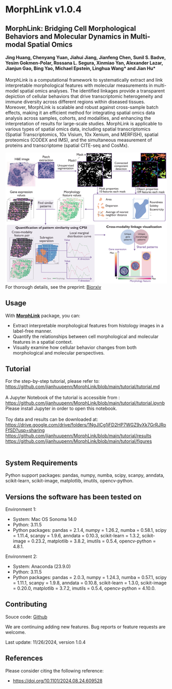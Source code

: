 # MorphLink  v1.0.4

## MorphLink: Bridging Cell Morphological Behaviors and Molecular Dynamics in Multi-modal Spatial Omics


#### Jing Huang, Chenyang Yuan, Jiahui Jiang, Jianfeng Chen, Sunil S. Badve, Yesim Gokmen-Polar, Rossana L. Segura, Xinmiao Yan, Alexander Lazar, Jianjun Gao, Bing Yao, Michael Epstein, Linghua Wang* and Jian Hu*

MorphLink is a computational framework to systematically extract and link interpretable morphological features with molecular measurements in multi-model spatial omics analyses. The identified linkages provide a transparent depiction of cellular behaviors that drive transcriptomic heterogeneity and immune diversity across different regions within diseased tissues. Moreover, MorphLink is scalable and robust against cross-sample batch effects, making it an efficient method for integrating spatial omics data analysis across samples, cohorts, and modalities, and enhancing the interpretation of results for large-scale studies. MorphLink is applicable to various types of spatial omics data, including spatial transcriptomics (Spatial Transcriptomics, 10x Visium, 10x Xenium, and MERFISH), spatial proteomics (CODEX and IMS), and the simultaneous measurement of proteins and transcriptome (spatial CITE-seq and CosMx). 

![MorphLink workflow](docs/asserts/images/workflow.jpg)
<br>
For thorough details, see the preprint: [Biorxiv](https://www.biorxiv.org/content/10.1101/2024.08.24.609528v1)
<br>

## Usage

With [**MorphLink**](https://github.com/jianhuupenn/MorphLink) package, you can:

- Extract interpretable morphological features from histology images in a label-free manner.
- Quantify the relationships between cell morphological and molecular features in a spatial context.
- Visually examine how cellular behavior changes from both morphological and molecular perspectives.


## Tutorial

For the step-by-step tutorial, please refer to: 
<br>
https://github.com/jianhuupenn/MorphLink/blob/main/tutorial/tutorial.md
<br>
<br>
A Jupyter Notebook of the tutorial is accessible from : 
<br>
https://github.com/jianhuupenn/MorphLink/blob/main/tutorial/tutorial.ipynb
<br>
Please install Jupyter in order to open this notebook.
<br>
<br>
Toy data and results can be downloaded at: 
<br>
https://drive.google.com/drive/folders/1NgJICg1jFD2HP7WGZ9vXk7GrRJRoFfSD?usp=sharing
<br>
https://github.com/jianhuupenn/MorphLink/blob/main/tutorial/results
<br>
https://github.com/jianhuupenn/MorphLink/blob/main/tutorial/figures
<br>
<br>

## System Requirements
Python support packages: pandas, numpy, numba, scipy, scanpy, anndata, scikit-learn, scikit-image, matplotlib, imutils, opencv-python.

## Versions the software has been tested on
Environment 1:
- System: Mac OS Sonoma 14.0
- Python: 3.11.5
- Python packages: pandas = 2.1.4, numpy = 1.26.2, numba = 0.58.1, scipy = 1.11.4, scanpy = 1.9.6, anndata = 0.10.3, scikit-learn = 1.3.2, scikit-image = 0.23.2, matplotlib = 3.8.2, imutils = 0.5.4, opencv-python = 4.8.1.

Environment 2:
- System: Anaconda (23.9.0)
- Python: 3.11.5
- Python packages: pandas = 2.0.3, numpy = 1.24.3, numba = 0.57.1, scipy = 1.11.1, scanpy = 1.9.8, anndata = 0.10.8, scikit-learn = 1.3.0, scikit-image = 0.20.0, matplotlib = 3.7.2, imutils = 0.5.4, opencv-python = 4.10.0.


## Contributing

Souce code: [Github](https://github.com/jianhuupenn/MorphLink)  

We are continuing adding new features. Bug reports or feature requests are welcome. 

Last update: 11/26/2024, version 1.0.4



## References

Please consider citing the following reference:

- https://doi.org/10.1101/2024.08.24.609528

<br>
